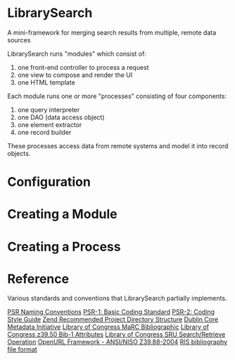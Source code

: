 # LibrarySearch

A mini-framework for merging search results from multiple, remote data 
sources

LibrarySearch runs "modules" which consist of: 

1. one front-end controller to process a request
2. one view to compose and render the UI
3. one HTML template 

Each module runs one or more "processes" consisting of four 
components: 

1. one query interpreter
2. one DAO (data access object)
3. one element extractor
4. one record builder

These processes access data from remote systems and model it 
into record objects.

# Configuration

# Creating a Module

# Creating a Process

# Reference

Various standards and conventions that LibrarySearch partially implements.

[PSR Naming Conventions](http://www.php-fig.org/bylaws/psr-naming-conventions/)
[PSR-1: Basic Coding Standard](http://www.php-fig.org/psr/psr-1/)
[PSR-2: Coding Style Guide](http://www.php-fig.org/psr/psr-2/)
[Zend Recommended Project Directory Structure](http://framework.zend.com/manual/1.12/en/project-structure.project.html)
[Dublin Core Metadata Initiative](http://dublincore.org/documents/dcmi-terms/)
[Library of Congress MaRC Bibliographic](http://www.loc.gov/marc/bibliographic/)
[Library of Congress z39.50 Bib-1 Attributes](https://www.loc.gov/z3950/agency/defns/bib1.html)
[Library of Congress SRU Search/Retrieve Operation](http://www.loc.gov/standards/sru/sru-1-2.html)
[OpenURL Framework - ANSI/NISO Z39.88-2004](alcme.oclc.org/openurl/)
[RIS bibliography file format](http://refman.com/training/ris-format)
